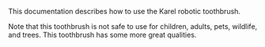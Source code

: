 This documentation describes how to use the Karel robotic 
toothbrush.

Note that this toothbrush is not safe to use for children, 
adults, pets, wildlife, and trees.
This toothbrush has some more great qualities.
